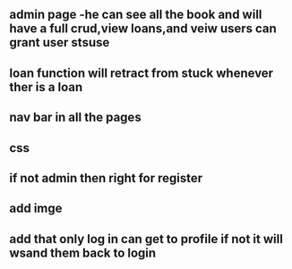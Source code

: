 ## admin page -he can see all the book and will have a full crud,view loans,and veiw users can grant user stsuse 
## loan function will retract from stuck whenever ther is a loan
##  nav bar in all the pages 
## css
## if not admin then right for register 
## add imge 
## add that only log in can get to profile if not it will wsand them back to login